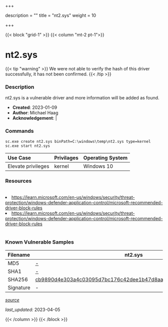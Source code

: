 +++

description = ""
title = "nt2.sys"
weight = 10

+++


{{< block "grid-1" >}}
{{< column "mt-2 pt-1">}}


# nt2.sys 


{{< tip "warning" >}}
We were not able to verify the hash of this driver successfully, it has not been confirmed.
{{< /tip >}}


### Description

nt2.sys is a vulnerable driver and more information will be added as found.

- **Created**: 2023-01-09
- **Author**: Michael Haag
- **Acknowledgement**:  | [](https://twitter.com/)

### Commands

```
sc.exe create nt2.sys binPath=C:\windows\temp\nt2.sys type=kernel
sc.exe start nt2.sys
```

| Use Case | Privilages | Operating System | 
|:---- | ---- | ---- |
| Elevate privileges | kernel | Windows 10 |

### Resources
<br>
<li><a href=" https://learn.microsoft.com/en-us/windows/security/threat-protection/windows-defender-application-control/microsoft-recommended-driver-block-rules"> https://learn.microsoft.com/en-us/windows/security/threat-protection/windows-defender-application-control/microsoft-recommended-driver-block-rules</a></li>
<li><a href="https://learn.microsoft.com/en-us/windows/security/threat-protection/windows-defender-application-control/microsoft-recommended-driver-block-rules">https://learn.microsoft.com/en-us/windows/security/threat-protection/windows-defender-application-control/microsoft-recommended-driver-block-rules</a></li>
<br>

### Known Vulnerable Samples

| Filename | nt2.sys |
|:---- | ---- | 
| MD5 | <a href="https://www.virustotal.com/gui/file/-">-</a> |
| SHA1 | <a href="https://www.virustotal.com/gui/file/-">-</a> |
| SHA256 | <a href="https://www.virustotal.com/gui/file/cb9890d4e303a4c03095d7bc176c42dee1b47d8aa58e2f442ec1514c8f9e3cec">cb9890d4e303a4c03095d7bc176c42dee1b47d8aa58e2f442ec1514c8f9e3cec</a> |
| Signature | -   |


[*source*](https://github.com/magicsword-io/LOLDrivers/tree/main/yaml/nt2.sys.yml)

*last_updated:* 2023-04-05








{{< /column >}}
{{< /block >}}
